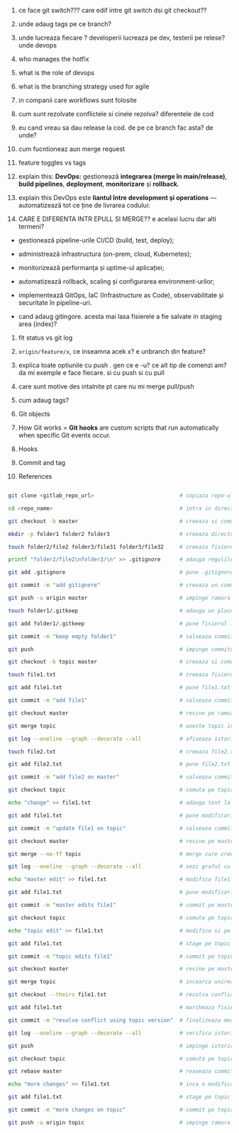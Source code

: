 1. ce face git switch??? care edif intre git switch dsi git checkout??
2. unde adaug tags pe ce branch?
3. unde lucreaza fiecare ? developerii lucreaza pe dev, testerii pe relese? unde devops
4. who manages the hotfix
5. what is the role of devops
6. what is the branching strategy used for agile
7. in companii care workflows sunt folosite
8. cum sunt rezolvate conflictele si cinele rezolva? diferentele de cod
9. eu cand vreau sa dau release la cod. de pe ce branch fac asta? de unde?
10. cum fucntioneaz aun merge request
11. feature toggles vs tags

12. explain this: **DevOps:** gestionează **integrarea (merge în main/release)**, **build pipelines**, **deployment**, **monitorizare** și **rollback**.
13. explain this DevOps este **liantul între development și operations** — automatizează tot ce ține de livrarea codului:


14. CARE E DIFERENTA INTR EPULL SI MERGE?? e acelasi lucru dar alti termeni?

- gestionează pipeline-urile CI/CD (build, test, deploy);
    
- administrează infrastructura (on-prem, cloud, Kubernetes);
    
- monitorizează performanța și uptime-ul aplicației;
    
- automatizează rollback, scaling și configurarea environment-urilor;
    
- implementează GitOps, IaC (Infrastructure as Code), observabilitate și securitate în pipeline-uri.



- cand adaug gitingore. acesta mai lasa fisierele a fie salvate in staging area (index)?

1. fit status vs git log 
2. `origin/feature/x`, ce inseamna acek x? e unbranch din feature?
3. explica toate optiunile cu push . gen ce e -u? ce alt tip de comenzi am? da mi exemple e face fiecare. si cu push si cu pull
4. care sunt motive des intalnite pt care nu mi merge pull/push
5. cum adaug tags?




6. Git objects
7. How Git works = **Git hooks** are custom scripts that run automatically when specific Git events occur.
8. Hooks
9. Commit and tag
10. References




```bash

git clone <gitlab_repo_url>                           # copiaza repo-ul de pe gitlab intr-un nou director local

cd <repo_name>                                        # intra in directorul proaspat clonat

git checkout -b master                                # creeaza si comuta pe o noua ramura numita master (-b = create branch si checkout)

mkdir -p folder1 folder2 folder3                      # creeaza directoarele; -p nu da eroare daca exista si creeaza parintii lipsa

touch folder2/file2 folder3/file31 folder3/file32     # creeaza fisierele goale la caile date

printf "folder2/file2\nfolder3/\n" >> .gitignore      # adauga regulile in .gitignore (>> = append la finalul fisierului)

git add .gitignore                                    # pune .gitignore in staging (pregatit pentru commit)

git commit -m "add gitignore"                         # creeaza un commit cu ce e in staging (-m seteaza mesajul commitului)

git push -u origin master                             # impinge ramura master la remote origin (-u seteaza upstream/tracking pentru push/pull viitoare)

touch folder1/.gitkeep                                # adauga un placeholder ca sa poata fi versionat folder1 gol

git add folder1/.gitkeep                              # pune fisierul .gitkeep in staging

git commit -m "keep empty folder1"                    # salveaza commitul care mentine folder1 in repo

git push                                              # impinge commitul curent pe upstreamul setat

git checkout -b topic master                          # creeaza si comuta pe ramura topic pornind din master

touch file1.txt                                       # creeaza fisierul file1.txt

git add file1.txt                                     # pune file1.txt in staging

git commit -m "add file1"                             # salveaza commitul cu file1.txt

git checkout master                                   # revine pe ramura master

git merge topic                                       # uneste topic in master; daca master nu are commituri noi, e fast-forward (nu se creeaza merge commit)

git log --oneline --graph --decorate --all            # afiseaza istoricul: --oneline scurt, --graph deseneaza graful, --decorate arata heads/tags, --all include toate ramurile

touch file2.txt                                       # creeaza file2.txt pe master

git add file2.txt                                     # pune file2.txt in staging

git commit -m "add file2 on master"                   # salveaza commitul cu file2.txt pe master

git checkout topic                                    # comuta pe topic

echo "change" >> file1.txt                            # adauga text la finalul file1.txt (>> = append)

git add file1.txt                                     # pune modificarile din file1.txt in staging

git commit -m "update file1 on topic"                 # salveaza commitul de pe topic

git checkout master                                   # revine pe master

git merge --no-ff topic                               # merge care creeaza intotdeauna un merge commit (--no-ff = dezactiveaza fast-forward)

git log --oneline --graph --decorate --all            # vezi graful cu merge commitul creat mai sus

echo "master edit" >> file1.txt                       # modifica file1.txt pe master (va provoca conflict ulterior)

git add file1.txt                                     # pune modificarile pe master in staging

git commit -m "master edits file1"                    # commit pe master

git checkout topic                                    # comuta pe topic

echo "topic edit" >> file1.txt                        # modifica si pe topic acelasi fisier (pregateste conflictul)

git add file1.txt                                     # stage pe topic

git commit -m "topic edits file1"                     # commit pe topic

git checkout master                                   # revine pe master

git merge topic                                       # incearca unirea; apare conflict in file1.txt pentru ca ambele ramuri au modificat liniile

git checkout --theirs file1.txt                       # rezolva conflictul alegand varianta "theirs" (ramura adusa prin merge, adica topic, in contextul curent)

git add file1.txt                                     # marcheaza fisierul ca rezolvat si il pune in staging

git commit -m "resolve conflict using topic version"  # finalizeaza merge-ul cu un commit de rezolvare

git log --oneline --graph --decorate --all            # verifica istoricul cu merge si rezolvarea conflictului

git push                                              # impinge istoricul actual al lui master pe remote

git checkout topic                                    # comuta pe topic

git rebase master                                     # reaseaza commiturile din topic peste varful lui master (istoric mai liniar)

echo "more changes" >> file1.txt                      # inca o modificare pe topic

git add file1.txt                                     # stage pe topic

git commit -m "more changes on topic"                 # commit pe topic

git push -u origin topic                              # impinge ramura topic pe remote (-u seteaza upstream pentru topic)


```